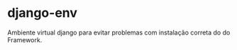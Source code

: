 # django-env

Ambiente virtual django para evitar problemas com instalação correta do do Framework.
